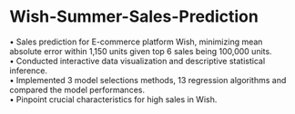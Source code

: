 # Wish-Summer-Sales-Prediction
• Sales prediction for E-commerce platform Wish, minimizing mean absolute error within 1,150 units given top 6 sales being 100,000 units.<br>
• Conducted interactive data visualization and descriptive statistical inference.<br>
• Implemented 3 model selections methods, 13 regression algorithms and compared the model performances.<br>
• Pinpoint crucial characteristics for high sales in Wish.<br>
